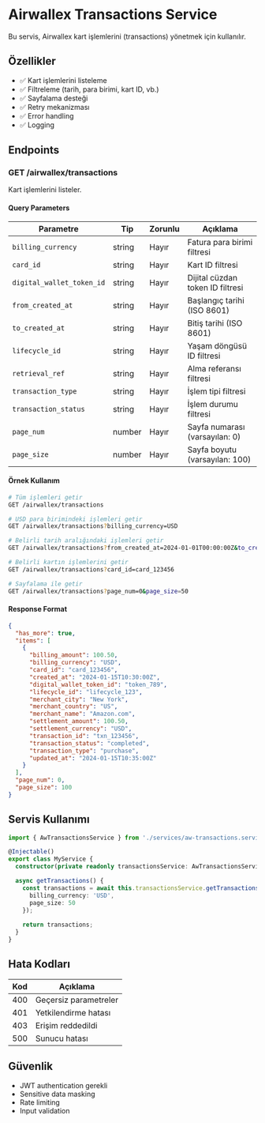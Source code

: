 # Airwallex Transactions Service

Bu servis, Airwallex kart işlemlerini (transactions) yönetmek için kullanılır.

## Özellikler

- ✅ Kart işlemlerini listeleme
- ✅ Filtreleme (tarih, para birimi, kart ID, vb.)
- ✅ Sayfalama desteği
- ✅ Retry mekanizması
- ✅ Error handling
- ✅ Logging

## Endpoints

### GET /airwallex/transactions

Kart işlemlerini listeler.

#### Query Parameters

| Parametre | Tip | Zorunlu | Açıklama |
|-----------|-----|---------|----------|
| `billing_currency` | string | Hayır | Fatura para birimi filtresi |
| `card_id` | string | Hayır | Kart ID filtresi |
| `digital_wallet_token_id` | string | Hayır | Dijital cüzdan token ID filtresi |
| `from_created_at` | string | Hayır | Başlangıç tarihi (ISO 8601) |
| `to_created_at` | string | Hayır | Bitiş tarihi (ISO 8601) |
| `lifecycle_id` | string | Hayır | Yaşam döngüsü ID filtresi |
| `retrieval_ref` | string | Hayır | Alma referansı filtresi |
| `transaction_type` | string | Hayır | İşlem tipi filtresi |
| `transaction_status` | string | Hayır | İşlem durumu filtresi |
| `page_num` | number | Hayır | Sayfa numarası (varsayılan: 0) |
| `page_size` | number | Hayır | Sayfa boyutu (varsayılan: 100) |

#### Örnek Kullanım

```bash
# Tüm işlemleri getir
GET /airwallex/transactions

# USD para birimindeki işlemleri getir
GET /airwallex/transactions?billing_currency=USD

# Belirli tarih aralığındaki işlemleri getir
GET /airwallex/transactions?from_created_at=2024-01-01T00:00:00Z&to_created_at=2024-01-31T23:59:59Z

# Belirli kartın işlemlerini getir
GET /airwallex/transactions?card_id=card_123456

# Sayfalama ile getir
GET /airwallex/transactions?page_num=0&page_size=50
```

#### Response Format

```json
{
  "has_more": true,
  "items": [
    {
      "billing_amount": 100.50,
      "billing_currency": "USD",
      "card_id": "card_123456",
      "created_at": "2024-01-15T10:30:00Z",
      "digital_wallet_token_id": "token_789",
      "lifecycle_id": "lifecycle_123",
      "merchant_city": "New York",
      "merchant_country": "US",
      "merchant_name": "Amazon.com",
      "settlement_amount": 100.50,
      "settlement_currency": "USD",
      "transaction_id": "txn_123456",
      "transaction_status": "completed",
      "transaction_type": "purchase",
      "updated_at": "2024-01-15T10:35:00Z"
    }
  ],
  "page_num": 0,
  "page_size": 100
}
```

## Servis Kullanımı

```typescript
import { AwTransactionsService } from './services/aw-transactions.service';

@Injectable()
export class MyService {
  constructor(private readonly transactionsService: AwTransactionsService) {}

  async getTransactions() {
    const transactions = await this.transactionsService.getTransactions({
      billing_currency: 'USD',
      page_size: 50
    });
    
    return transactions;
  }
}
```

## Hata Kodları

| Kod | Açıklama |
|-----|----------|
| 400 | Geçersiz parametreler |
| 401 | Yetkilendirme hatası |
| 403 | Erişim reddedildi |
| 500 | Sunucu hatası |

## Güvenlik

- JWT authentication gerekli
- Sensitive data masking
- Rate limiting
- Input validation 